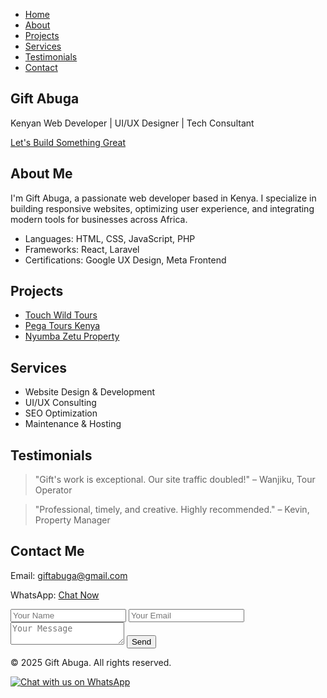 <!DOCTYPE html>
<html lang="en">
<head>
  <meta charset="UTF-8" />
  <meta name="viewport" content="width=device-width, initial-scale=1.0"/>
  <title>Gift Abuga | Kenyan Web Developer</title>
  <link rel="stylesheet" href="styles.css" />
</head>
<body>
  <nav>
    <ul>
      <li><a href="#home">Home</a></li>
      <li><a href="#about">About</a></li>
      <li><a href="#projects">Projects</a></li>
      <li><a href="#services">Services</a></li>
      <li><a href="#testimonials">Testimonials</a></li>
      <li><a href="#contact">Contact</a></li>
    </ul>
  </nav>

  <section id="home" class="hero">
    <div class="overlay">
      <h1>Gift Abuga</h1>
      <p>Kenyan Web Developer | UI/UX Designer | Tech Consultant</p>
      <a href="#contact" class="cta">Let's Build Something Great</a>
    </div>
  </section>

  <section id="about" class="section about">
    <h2>About Me</h2>
    <p>I'm Gift Abuga, a passionate web developer based in Kenya. I specialize in building responsive websites, optimizing user experience, and integrating modern tools for businesses across Africa.</p>
    <ul>
      <li>Languages: HTML, CSS, JavaScript, PHP</li>
      <li>Frameworks: React, Laravel</li>
      <li>Certifications: Google UX Design, Meta Frontend</li>
    </ul>
  </section>

  <section id="projects" class="section projects">
    <h2>Projects</h2>
    <ul>
      <li><a href="https://touchwild.co.ke/">Touch Wild Tours</a></li>
      <li><a href="https://pegatours.co.ke/">Pega Tours Kenya</a></li>
      <li><a href="https://www.nyumbazetu.com/">Nyumba Zetu Property</a></li>
    </ul>
  </section>

  <section id="services" class="section services">
    <h2>Services</h2>
    <ul>
      <li>Website Design & Development</li>
      <li>UI/UX Consulting</li>
      <li>SEO Optimization</li>
      <li>Maintenance & Hosting</li>
    </ul>
  </section>

  <section id="testimonials" class="section testimonials">
    <h2>Testimonials</h2>
    <blockquote>"Gift's work is exceptional. Our site traffic doubled!" – Wanjiku, Tour Operator</blockquote>
    <blockquote>"Professional, timely, and creative. Highly recommended." – Kevin, Property Manager</blockquote>
  </section>

  <section id="contact" class="section contact">
    <h2>Contact Me</h2>
    <p>Email: <a href="mailto:giftabuga@gmail.com">giftabuga@gmail.com</a></p>
    <p>WhatsApp: <a href="https://wa.me/254111971411?text=let's%20partner%20in%20a%20project.">Chat Now</a></p>
    <form>
      <input type="text" placeholder="Your Name" required />
      <input type="email" placeholder="Your Email" required />
      <textarea placeholder="Your Message"></textarea>
      <button type="submit">Send</button>
    </form>
  </section>

  <footer>
    <p>&copy; 2025 Gift Abuga. All rights reserved.</p>
  </footer>

  <div class="whatsapp-icon">
    <a href="https://wa.me/254111971411?text=let's%20partner%20in%20a%20project." target="_blank">
      <img src="https://img.icons8.com/color/48/000000/whatsapp.png" alt="Chat with us on WhatsApp" />
    </a>
  </div>
</body>
</html>
